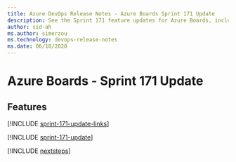 ```yaml
---
title: Azure DevOps Release Notes - Azure Boards Sprint 171 Update
description: See the Sprint 171 feature updates for Azure Boards, including next steps.
author: sid-ah
ms.author: simerzou
ms.technology: devops-release-notes
ms.date: 06/18/2020
---
```


# Azure Boards - Sprint 171 Update

## Features

[!INCLUDE [sprint-171-update-links](../includes/boards/sprint-171-update-links.md)]

[!INCLUDE [sprint-171-update](../includes/boards/sprint-171-update.md)]

[!INCLUDE [nextsteps](../includes/nextsteps.md)]